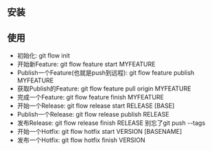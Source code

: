## 安装


## 使用‌

* 初始化: git flow init
* 开始新Feature: git flow feature start MYFEATURE
* Publish一个Feature(也就是push到远程): git flow feature publish MYFEATURE
* 获取Publish的Feature: git flow feature pull origin MYFEATURE
* 完成一个Feature: git flow feature finish MYFEATURE
* 开始一个Release: git flow release start RELEASE [BASE]
* Publish一个Release: git flow release publish RELEASE
* 发布Release: git flow release finish RELEASE 别忘了git push --tags
* 开始一个Hotfix: git flow hotfix start VERSION [BASENAME]
* 发布一个Hotfix: git flow hotfix finish VERSION
